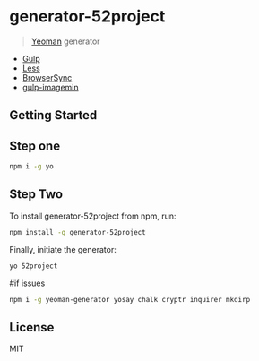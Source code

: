 # generator-52project

> [Yeoman](http://yeoman.io) generator

* [Gulp](http://gulpjs.com/)
* [Less](http://lesscss.org/)
* [BrowserSync](http://www.browsersync.io/)
* [gulp-imagemin](https://www.npmjs.org/package/gulp-imagemin)

## Getting Started

## Step one 

```bash
npm i -g yo
```

## Step Two

To install generator-52project from npm, run:

```bash
npm install -g generator-52project
```

Finally, initiate the generator:

```bash
yo 52project
```

#if issues 
```bash
npm i -g yeoman-generator yosay chalk cryptr inquirer mkdirp
```

## License

MIT
